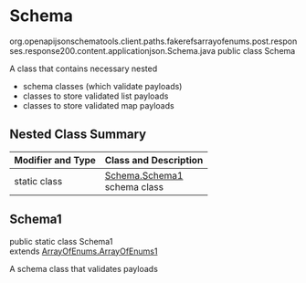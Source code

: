 # Schema
org.openapijsonschematools.client.paths.fakerefsarrayofenums.post.responses.response200.content.applicationjson.Schema.java
public class Schema

A class that contains necessary nested
- schema classes (which validate payloads)
- classes to store validated list payloads
- classes to store validated map payloads

## Nested Class Summary
| Modifier and Type | Class and Description |
| ----------------- | ---------------------- |
| static class | [Schema.Schema1](#schema1)<br> schema class |

## Schema1
public static class Schema1<br>
extends [ArrayOfEnums.ArrayOfEnums1](../../../../../../../../components/schemas/ArrayOfEnums.md#arrayofenums1)

A schema class that validates payloads
